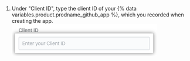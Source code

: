 1. Under "Client ID", type the client ID of your {% data variables.product.prodname_github_app %}, which you recorded when creating the app.
  ![Client ID field](/assets/images/help/insights/client-id.png)
